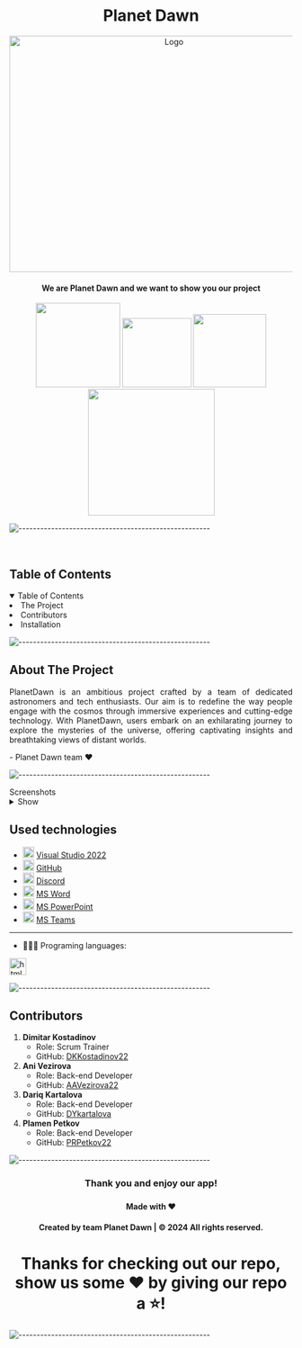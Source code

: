 <h1 align = "center">Planet Dawn</h1>
<p align="center">
    <img src="https://cdn.discordapp.com/attachments/1055947987609718855/1210939053017669632/PDA.png?ex=65ec61e0&is=65d9ece0&hm=a6afce37568211bebe83c2814da6c77f4b6f273b57cf4145cb2f8d3304da4cf1&" alt="Logo" width="570" height="420">
</p>

   <h4 align="center">We are Planet Dawn and we want to show you our project</h4>
    

    
<p align="center">
    <img src = "https://img.shields.io/badge/languages_used-1-blue" width="150">
    <img src = "https://img.shields.io/badge/contributors-4-blue"  width="123">
    <img src = "https://img.shields.io/badge/repo size-68MB-blue"  width="130">
    <img src = "https://img.shields.io/badge/Last commit-February 26th-blue"  width="225">

  ![-----------------------------------------------------](https://raw.githubusercontent.com/andreasbm/readme/master/assets/lines/rainbow.png)

    
<br>

<!-- TABLE OF CONTENTS -->
<h2 id="table-of-contents">Table of Contents</h2>
    
<details open="open">
    <summary>Table of Contents</summary>
    <li><a>  The Project </a></li>
    <li><a>   Contributors </a></li>
    <li><a>   Installation</a></li>
</details>

 ![-----------------------------------------------------](https://raw.githubusercontent.com/andreasbm/readme/master/assets/lines/rainbow.png)
 
<!-- ABOUT THE PROJECT -->
<h2 id="about-the-project">About The Project</h2>
    
<p align="justify">
    PlanetDawn is an ambitious project crafted by a team of dedicated astronomers and tech enthusiasts. Our aim is to redefine the way people engage with the cosmos through immersive experiences and cutting-edge technology. With PlanetDawn, users embark on an exhilarating journey to explore the mysteries of the universe, offering captivating insights and breathtaking views of distant worlds.
</p>
<p> - Planet Dawn team ❤️</p>

![-----------------------------------------------------](https://raw.githubusercontent.com/andreasbm/readme/master/assets/lines/rainbow.png)

<summary>Screenshots</summary>
<details>
<summary>Show</summary>
<br>
    
    
|                                                                        |              
| :-------------------------------------------------------------------: | 
| Main Menu ![mainMenu](https://github.com/codingburgas/2324-space-sprint-project-pda/assets/132439820/6c9136da-c267-4210-9a68-a89034eb0866)
| Planets Menu ![planetsMenu](https://github.com/codingburgas/2324-space-sprint-project-pda/assets/132439820/754339f6-23fa-4fab-8787-0f3e5031bd7e)
| Earth's Menu ![earth](https://github.com/codingburgas/2324-space-sprint-project-pda/assets/132439820/f1145f0f-9c57-46de-82d0-d088766cb9f7)


 ![-----------------------------------------------------](https://raw.githubusercontent.com/andreasbm/readme/master/assets/lines/rainbow.png)
                             

</details>

##  Used technologies


- <img src="https://cdn.discordapp.com/attachments/1055947987609718855/1210937659648901151/Visual_Studio_Icon_2022.svg.png?ex=65ec6094&is=65d9eb94&hm=00d94d212379ec566d8d1bab40038057a4405e137ed14d9d7741892f4df22270&"  width="20" alt="Visual Studio 2022"> <a href="https://code.visualstudio.com/">Visual Studio 2022</a>
- <img src="https://github.githubassets.com/images/modules/logos_page/GitHub-Mark.png" width="20" alt="GitHub Logo"> <a href="https://github.com/">GitHub</a>
- <img src="https://www.freepnglogos.com/uploads/discord-logo-png/concours-discord-cartes-voeux-fortnite-france-6.png" width="20" alt="Discord Logo"> <a href="https://discord.com/">Discord</a>
- <img src="https://upload.wikimedia.org/wikipedia/commons/thumb/f/fd/Microsoft_Office_Word_%282019%E2%80%93present%29.svg/2203px-Microsoft_Office_Word_%282019%E2%80%93present%29.svg.png" width="20" alt="MS Word Logo"> <a href="https://en.wikipedia.org/wiki/Microsoft_Word">MS Word</a>
- <img src="https://upload.wikimedia.org/wikipedia/commons/3/3b/Microsoft_PowerPoint_Logo.png" width="20" alt="MS PowerPoint Logo"> <a href="https://bg.wikipedia.org/wiki/Microsoft_PowerPoint">MS PowerPoint</a>
- <img src="https://upload.wikimedia.org/wikipedia/commons/thumb/c/c9/Microsoft_Office_Teams_%282018%E2%80%93present%29.svg/2203px-Microsoft_Office_Teams_%282018%E2%80%93present%29.svg.png" width="20" alt="MS Teams Logo"> <a href="https://www.microsoft.com/en-us/microsoft-teams/group-chat-software">MS Teams</a>
-----------------------------------------------------------------------------------------------------------------------------------
- 👩🏻‍💻 Programing languages:
  
<a href="https://en.m.wikipedia.org/wiki/C%2B%2B"><img src="https://cdn.discordapp.com/attachments/1055947987609718855/1210938600544542720/306px-ISO_C2B2B_Logo.png?ex=65ec6174&is=65d9ec74&hm=7ba8bcbfea81c4669ca03d50140ec07e0e1c7224de115d1af73a7437751359f1&" width="30" alt="html Logo"></a>  

![-----------------------------------------------------](https://raw.githubusercontent.com/andreasbm/readme/master/assets/lines/rainbow.png)

<h2 id="contributors">Contributors</h2>

<ol>
    <li>
        <strong>Dimitar Kostadinov</strong>
        <ul>
            <li>Role: Scrum Trainer</li>
            <li>GitHub: <a href="https://github.com/DKKostadinov22">DKKostadinov22</a></li>
        </ul>
    </li>
    
<li>
            <strong>Ani Vezirova</strong>
<ul>
            <li>Role: Back-end Developer</li>
            <li>GitHub: <a href="https://github.com/AAVezirova22">AAVezirova22</a></li>
</ul>
</li>

<li>
<strong>Dariq Kartalova</strong>
<ul>
            <li>Role: Back-end Developer</li>
            <li>GitHub: <a href="https://github.com/DYkartalova22">DYkartalova</a></li>
</ul>
</li>
        
<li>
<strong>Plamen Petkov</strong>
<ul>
            <li>Role: Back-end Developer</li>
            <li>GitHub: <a href="https://github.com/PRPetkov22">PRPetkov22</a></li>
</ul>
</li>
    
</ol>

![-----------------------------------------------------](https://raw.githubusercontent.com/andreasbm/readme/master/assets/lines/rainbow.png)

<h3 align="center"> Thank you and enjoy our app! <h3>
<h4 align="center"> Made with ❤️</h4>
<h4 align="center"> Created by team Planet Dawn | &copy 2024 All rights reserved.</h4>
<h1 align="center">Thanks for checking out our repo, show us some ❤️ by giving our repo a ⭐️!</h1>

![-----------------------------------------------------](https://raw.githubusercontent.com/andreasbm/readme/master/assets/lines/rainbow.png)
